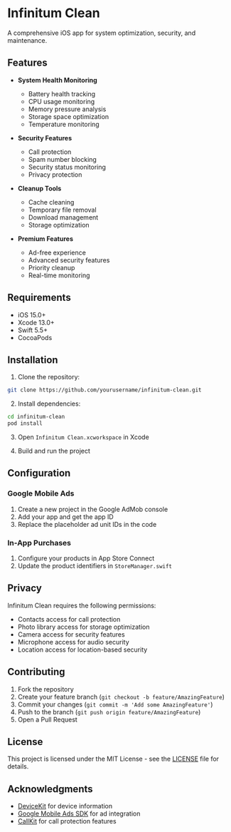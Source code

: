 # Infinitum Clean

A comprehensive iOS app for system optimization, security, and maintenance.

## Features

- **System Health Monitoring**
  - Battery health tracking
  - CPU usage monitoring
  - Memory pressure analysis
  - Storage space optimization
  - Temperature monitoring

- **Security Features**
  - Call protection
  - Spam number blocking
  - Security status monitoring
  - Privacy protection

- **Cleanup Tools**
  - Cache cleaning
  - Temporary file removal
  - Download management
  - Storage optimization

- **Premium Features**
  - Ad-free experience
  - Advanced security features
  - Priority cleanup
  - Real-time monitoring

## Requirements

- iOS 15.0+
- Xcode 13.0+
- Swift 5.5+
- CocoaPods

## Installation

1. Clone the repository:
```bash
git clone https://github.com/yourusername/infinitum-clean.git
```

2. Install dependencies:
```bash
cd infinitum-clean
pod install
```

3. Open `Infinitum Clean.xcworkspace` in Xcode

4. Build and run the project

## Configuration

### Google Mobile Ads
1. Create a new project in the Google AdMob console
2. Add your app and get the app ID
3. Replace the placeholder ad unit IDs in the code

### In-App Purchases
1. Configure your products in App Store Connect
2. Update the product identifiers in `StoreManager.swift`

## Privacy

Infinitum Clean requires the following permissions:
- Contacts access for call protection
- Photo library access for storage optimization
- Camera access for security features
- Microphone access for audio security
- Location access for location-based security

## Contributing

1. Fork the repository
2. Create your feature branch (`git checkout -b feature/AmazingFeature`)
3. Commit your changes (`git commit -m 'Add some AmazingFeature'`)
4. Push to the branch (`git push origin feature/AmazingFeature`)
5. Open a Pull Request

## License

This project is licensed under the MIT License - see the [LICENSE](LICENSE) file for details.

## Acknowledgments

- [DeviceKit](https://github.com/devicekit/DeviceKit) for device information
- [Google Mobile Ads SDK](https://developers.google.com/admob/ios/quick-start) for ad integration
- [CallKit](https://developer.apple.com/documentation/callkit) for call protection features 